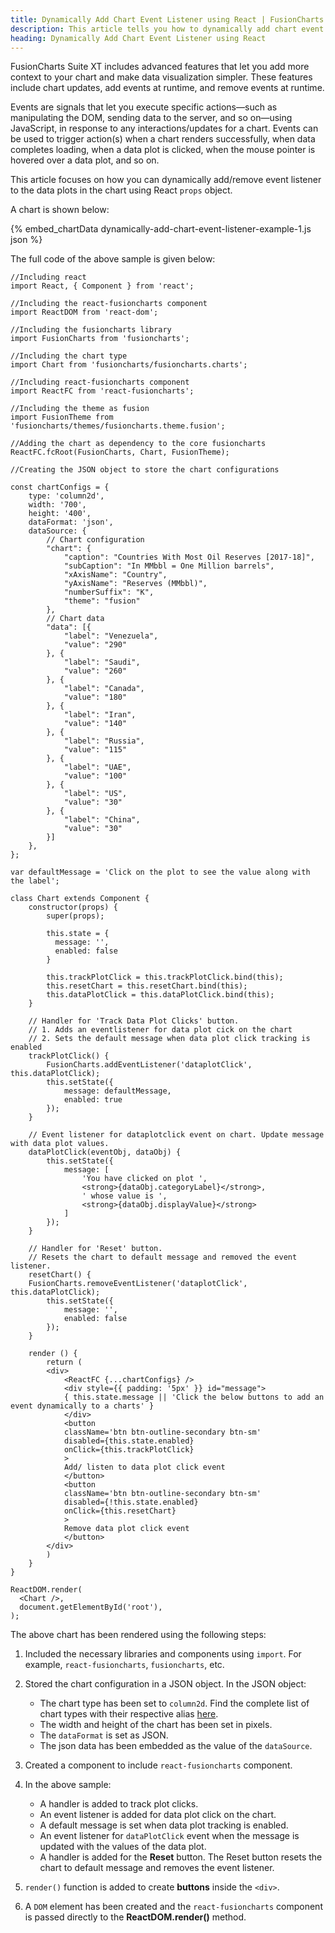 ```yaml
---
title: Dynamically Add Chart Event Listener using React | FusionCharts
description: This article tells you how to dynamically add chart event listener to your chart using react.
heading: Dynamically Add Chart Event Listener using React
---
```


FusionCharts Suite XT includes advanced features that let you add more context to your chart and make data visualization simpler. These features include chart updates, add events at runtime, and remove events at runtime.

Events are signals that let you execute specific actions—such as manipulating the DOM, sending data to the server, and so on—using JavaScript, in response to any interactions/updates for a chart. Events can be used to trigger action(s) when a chart renders successfully, when data completes loading, when a data plot is clicked, when the mouse pointer is hovered over a data plot, and so on.

This article focuses on how you can dynamically add/remove event listener to the data plots in the chart using React `props` object.

A chart is shown below:

{% embed_chartData dynamically-add-chart-event-listener-example-1.js json %}

The full code of the above sample is given below:

```
//Including react
import React, { Component } from 'react';

//Including the react-fusioncharts component
import ReactDOM from 'react-dom';

//Including the fusioncharts library
import FusionCharts from 'fusioncharts';

//Including the chart type
import Chart from 'fusioncharts/fusioncharts.charts';

//Including react-fusioncharts component
import ReactFC from 'react-fusioncharts';

//Including the theme as fusion
import FusionTheme from 'fusioncharts/themes/fusioncharts.theme.fusion';

//Adding the chart as dependency to the core fusioncharts
ReactFC.fcRoot(FusionCharts, Chart, FusionTheme);

//Creating the JSON object to store the chart configurations

const chartConfigs = {
	type: 'column2d',
	width: '700',
	height: '400',
	dataFormat: 'json',
	dataSource: {
		// Chart configuration
		"chart": {
			"caption": "Countries With Most Oil Reserves [2017-18]",
			"subCaption": "In MMbbl = One Million barrels",
			"xAxisName": "Country",
			"yAxisName": "Reserves (MMbbl)",
			"numberSuffix": "K",
			"theme": "fusion"
		},
		// Chart data
		"data": [{
			"label": "Venezuela",
			"value": "290"
		}, {
			"label": "Saudi",
			"value": "260"
		}, {
			"label": "Canada",
			"value": "180"
		}, {
			"label": "Iran",
			"value": "140"
		}, {
			"label": "Russia",
			"value": "115"
		}, {
			"label": "UAE",
			"value": "100"
		}, {
			"label": "US",
			"value": "30"
		}, {
			"label": "China",
			"value": "30"
		}]
	},
};

var defaultMessage = 'Click on the plot to see the value along with the label';

class Chart extends Component {
	constructor(props) {
		super(props);

	    this.state = {
	      message: '',
	      enabled: false
	    }

	    this.trackPlotClick = this.trackPlotClick.bind(this);
	    this.resetChart = this.resetChart.bind(this);
	    this.dataPlotClick = this.dataPlotClick.bind(this);
	}

	// Handler for 'Track Data Plot Clicks' button.
	// 1. Adds an eventlistener for data plot cick on the chart
	// 2. Sets the default message when data plot click tracking is enabled
	trackPlotClick() {
    	FusionCharts.addEventListener('dataplotClick', this.dataPlotClick);
    	this.setState({
			message: defaultMessage,
			enabled: true
    	});
  	}

	// Event listener for dataplotclick event on chart. Update message with data plot values.
	dataPlotClick(eventObj, dataObj) {
    	this.setState({
			message: [
				'You have clicked on plot ',
				<strong>{dataObj.categoryLabel}</strong>,
				' whose value is ',
				<strong>{dataObj.displayValue}</strong>
			]
		});
	}

	// Handler for 'Reset' button.
	// Resets the chart to default message and removed the event listener.
	resetChart() {
	FusionCharts.removeEventListener('dataplotClick', this.dataPlotClick);
    	this.setState({
			message: '',
			enabled: false
    	});
  	}

  	render () {
    	return (
      	<div>
        	<ReactFC {...chartConfigs} />
        	<div style={{ padding: '5px' }} id="message">
          	{ this.state.message || 'Click the below buttons to add an event dynamically to a charts' }
        	</div>
        	<button
          	className='btn btn-outline-secondary btn-sm'
          	disabled={this.state.enabled}
          	onClick={this.trackPlotClick}
        	>
          	Add/ listen to data plot click event
        	</button>
        	<button
          	className='btn btn-outline-secondary btn-sm'
          	disabled={!this.state.enabled}
          	onClick={this.resetChart}
        	>
          	Remove data plot click event
        	</button>
      	</div>
    	)
  	}
}

ReactDOM.render(
  <Chart />,
  document.getElementById('root'),
);
```

The above chart has been rendered using the following steps:

1. Included the necessary libraries and components using `import`. For example, `react-fusioncharts`, `fusioncharts`, etc.

2. Stored the chart configuration in a JSON object. In the JSON object:
    * The chart type has been set to `column2d`. Find the complete list of chart types with their respective alias [here](https://www.fusioncharts.com/dev/chart-guide/list-of-charts).
    * The width and height of the chart has been set in pixels. 
    * The `dataFormat` is set as JSON.
    * The json data has been embedded as the value of the `dataSource`.

3. Created a component to include `react-fusioncharts` component.

4. In the above sample:
	* A handler is added to track plot clicks.
	* An event listener is added for data plot click on the chart.
	* A default message is set when data plot tracking is enabled.
	* An event listener for `dataPlotClick` event when the message is updated with the values of the data plot.
	* A handler is added for the **Reset** button. The Reset button resets the chart to default message and removes the event listener.

5. `render()` function is added to create **buttons** inside the `<div>`.

6. A `DOM` element has been created and the `react-fusioncharts` component is passed directly to the **ReactDOM.render()** method.